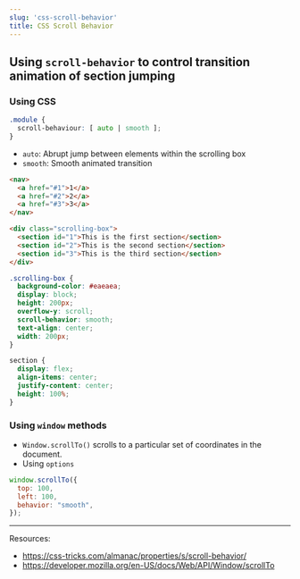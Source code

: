 ```yaml
---
slug: 'css-scroll-behavior' 
title: CSS Scroll Behavior
---
```


## Using `scroll-behavior` to control transition animation of section jumping

### Using CSS

```css
.module {
  scroll-behaviour: [ auto | smooth ];
}
```

- `auto`: Abrupt jump between elements within the scrolling box
- `smooth`: Smooth animated transition

```html
<nav>
  <a href="#1">1</a>
  <a href="#2">2</a>
  <a href="#3">3</a>
</nav>

<div class="scrolling-box">
  <section id="1">This is the first section</section>
  <section id="2">This is the second section</section>
  <section id="3">This is the third section</section>
</div>
```

```css
.scrolling-box {
  background-color: #eaeaea;
  display: block;
  height: 200px;
  overflow-y: scroll;
  scroll-behavior: smooth;
  text-align: center;
  width: 200px;
}

section {
  display: flex;
  align-items: center;
  justify-content: center;
  height: 100%;
}
```

### Using `window` methods

- `Window.scrollTo()` scrolls to a particular set of coordinates in the document.
- Using `options`

```js
window.scrollTo({
  top: 100,
  left: 100,
  behavior: "smooth",
});
```

---

Resources:

- https://css-tricks.com/almanac/properties/s/scroll-behavior/
- https://developer.mozilla.org/en-US/docs/Web/API/Window/scrollTo
